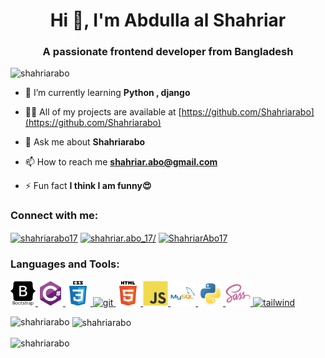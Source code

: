 <h1 align="center">Hi 👋, I'm Abdulla al Shahriar</h1>
<h3 align="center">A passionate frontend developer from Bangladesh</h3>

<p align="left"> <img src="https://komarev.com/ghpvc/?username=shahriarabo&label=Profile%20views&color=0e75b6&style=flat" alt="shahriarabo" /> </p>

- 🌱 I’m currently learning **Python , django**

- 👨‍💻 All of my projects are available at [https://github.com/Shahriarabo](https://github.com/Shahriarabo)

- 💬 Ask me about **Shahriarabo**

- 📫 How to reach me **shahriar.abo@gmail.com**

- ⚡ Fun fact **I think I am funny😍**

<h3 align="left">Connect with me:</h3>
<p align="left">
<a href="https://twitter.com/shahriarabo17" target="blank"><img align="center" src="https://raw.githubusercontent.com/rahuldkjain/github-profile-readme-generator/master/src/images/icons/Social/twitter.svg" alt="shahriarabo17" height="30" width="40" /></a>
<a href="https://instagram.com/shahriar.abo_17/" target="blank"><img align="center" src="https://raw.githubusercontent.com/rahuldkjain/github-profile-readme-generator/master/src/images/icons/Social/instagram.svg" alt="shahriar.abo_17/" height="30" width="40" /></a>
<a href="https://discord.gg/ShahriarAbo17" target="blank"><img align="center" src="https://raw.githubusercontent.com/rahuldkjain/github-profile-readme-generator/master/src/images/icons/Social/discord.svg" alt="ShahriarAbo17" height="30" width="40" /></a>
</p>

<h3 align="left">Languages and Tools:</h3>
<p align="left"> <a href="https://getbootstrap.com" target="_blank" rel="noreferrer"> <img src="https://raw.githubusercontent.com/devicons/devicon/master/icons/bootstrap/bootstrap-plain-wordmark.svg" alt="bootstrap" width="40" height="40"/> </a> <a href="https://www.w3schools.com/cs/" target="_blank" rel="noreferrer"> <img src="https://raw.githubusercontent.com/devicons/devicon/master/icons/csharp/csharp-original.svg" alt="csharp" width="40" height="40"/> </a> <a href="https://www.w3schools.com/css/" target="_blank" rel="noreferrer"> <img src="https://raw.githubusercontent.com/devicons/devicon/master/icons/css3/css3-original-wordmark.svg" alt="css3" width="40" height="40"/> </a> <a href="https://git-scm.com/" target="_blank" rel="noreferrer"> <img src="https://www.vectorlogo.zone/logos/git-scm/git-scm-icon.svg" alt="git" width="40" height="40"/> </a> <a href="https://www.w3.org/html/" target="_blank" rel="noreferrer"> <img src="https://raw.githubusercontent.com/devicons/devicon/master/icons/html5/html5-original-wordmark.svg" alt="html5" width="40" height="40"/> </a> <a href="https://developer.mozilla.org/en-US/docs/Web/JavaScript" target="_blank" rel="noreferrer"> <img src="https://raw.githubusercontent.com/devicons/devicon/master/icons/javascript/javascript-original.svg" alt="javascript" width="40" height="40"/> </a> <a href="https://www.mysql.com/" target="_blank" rel="noreferrer"> <img src="https://raw.githubusercontent.com/devicons/devicon/master/icons/mysql/mysql-original-wordmark.svg" alt="mysql" width="40" height="40"/> </a> <a href="https://www.python.org" target="_blank" rel="noreferrer"> <img src="https://raw.githubusercontent.com/devicons/devicon/master/icons/python/python-original.svg" alt="python" width="40" height="40"/> </a> <a href="https://sass-lang.com" target="_blank" rel="noreferrer"> <img src="https://raw.githubusercontent.com/devicons/devicon/master/icons/sass/sass-original.svg" alt="sass" width="40" height="40"/> </a> <a href="https://tailwindcss.com/" target="_blank" rel="noreferrer"> <img src="https://www.vectorlogo.zone/logos/tailwindcss/tailwindcss-icon.svg" alt="tailwind" width="40" height="40"/> </a> </p>

<p><img align="left" src="https://github-readme-stats.vercel.app/api/top-langs?username=shahriarabo&show_icons=true&locale=en&layout=compact" alt="shahriarabo" /></p>

<p>&nbsp;<img align="center" src="https://github-readme-stats.vercel.app/api?username=shahriarabo&show_icons=true&locale=en" alt="shahriarabo" /></p>

<p><img align="center" src="https://github-readme-streak-stats.herokuapp.com/?user=shahriarabo&" alt="shahriarabo" /></p>

